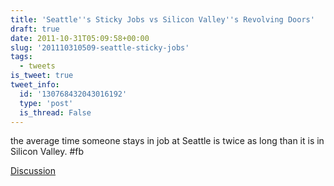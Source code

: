 ```yaml
---
title: 'Seattle''s Sticky Jobs vs Silicon Valley''s Revolving Doors'
draft: true
date: 2011-10-31T05:09:58+00:00
slug: '201110310509-seattle-sticky-jobs'
tags:
  - tweets
is_tweet: true
tweet_info:
  id: '130768432043016192'
  type: 'post'
  is_thread: False
---
```




the average time someone stays in job at Seattle is twice as long than it is in Silicon Valley. #fb

[Discussion](https://x.com/sytelus/status/130768432043016192)
